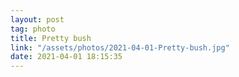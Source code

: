 ```yaml
---
layout: post
tag: photo
title: Pretty bush
link: "/assets/photos/2021-04-01-Pretty-bush.jpg"
date: 2021-04-01 18:15:35
---
```

